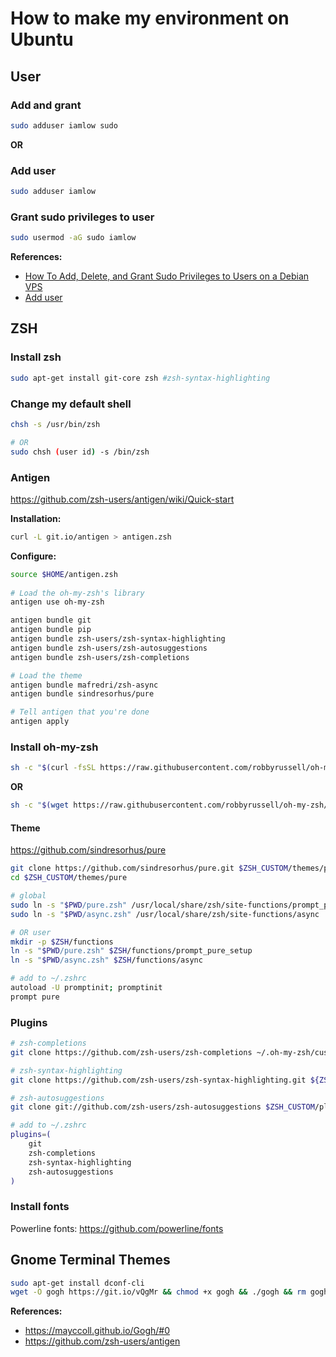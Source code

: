 # How to make my environment on Ubuntu

## User

### Add and grant

```sh
sudo adduser iamlow sudo
```

**OR**

### Add user

```sh
sudo adduser iamlow
```

### Grant sudo privileges to user

```sh
sudo usermod -aG sudo iamlow
```

**References:**

- [How To Add, Delete, and Grant Sudo Privileges to Users on a Debian VPS](https://www.digitalocean.com/community/tutorials/how-to-add-delete-and-grant-sudo-privileges-to-users-on-a-debian-vps)
- [Add user](https://twpower.github.io/31-add-user-in-ubuntu)

## ZSH

### Install zsh

```sh
sudo apt-get install git-core zsh #zsh-syntax-highlighting
```

### Change my default shell

```sh
chsh -s /usr/bin/zsh

# OR
sudo chsh (user id) -s /bin/zsh
```

### Antigen

https://github.com/zsh-users/antigen/wiki/Quick-start

**Installation:**

```sh
curl -L git.io/antigen > antigen.zsh
```

**Configure:**

```sh
source $HOME/antigen.zsh
    
# Load the oh-my-zsh's library
antigen use oh-my-zsh

antigen bundle git
antigen bundle pip
antigen bundle zsh-users/zsh-syntax-highlighting
antigen bundle zsh-users/zsh-autosuggestions
antigen bundle zsh-users/zsh-completions

# Load the theme
antigen bundle mafredri/zsh-async
antigen bundle sindresorhus/pure

# Tell antigen that you're done
antigen apply
```

### Install oh-my-zsh

```sh
sh -c "$(curl -fsSL https://raw.githubusercontent.com/robbyrussell/oh-my-zsh/master/tools/install.sh)"
```

**OR**

```sh
sh -c "$(wget https://raw.githubusercontent.com/robbyrussell/oh-my-zsh/master/tools/install.sh -O -)"
```

#### Theme

https://github.com/sindresorhus/pure

```sh
git clone https://github.com/sindresorhus/pure.git $ZSH_CUSTOM/themes/pure
cd $ZSH_CUSTOM/themes/pure

# global
sudo ln -s "$PWD/pure.zsh" /usr/local/share/zsh/site-functions/prompt_pure_setup
sudo ln -s "$PWD/async.zsh" /usr/local/share/zsh/site-functions/async

# OR user
mkdir -p $ZSH/functions
ln -s "$PWD/pure.zsh" $ZSH/functions/prompt_pure_setup
ln -s "$PWD/async.zsh" $ZSH/functions/async

# add to ~/.zshrc
autoload -U promptinit; promptinit
prompt pure
```

### Plugins

```sh
# zsh-completions
git clone https://github.com/zsh-users/zsh-completions ~/.oh-my-zsh/custom/plugins/zsh-completions

# zsh-syntax-highlighting
git clone https://github.com/zsh-users/zsh-syntax-highlighting.git ${ZSH_CUSTOM:-~/.oh-my-zsh/custom}/plugins/zsh-syntax-highlighting

# zsh-autosuggestions
git clone git://github.com/zsh-users/zsh-autosuggestions $ZSH_CUSTOM/plugins/zsh-autosuggestions

# add to ~/.zshrc
plugins=(
    git
    zsh-completions
    zsh-syntax-highlighting
    zsh-autosuggestions
)
```

### Install fonts

Powerline fonts: https://github.com/powerline/fonts

## Gnome Terminal Themes

```sh
sudo apt-get install dconf-cli
wget -O gogh https://git.io/vQgMr && chmod +x gogh && ./gogh && rm gogh
```

**References:**

* https://mayccoll.github.io/Gogh/#0
* https://github.com/zsh-users/antigen

